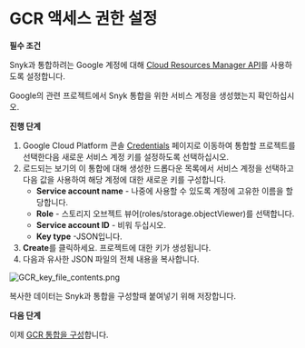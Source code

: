 # GCR 액세스 권한 설정

**필수 조건**

Snyk과 통합하려는 Google 계정에 대해 [Cloud Resources Manager API](https://console.cloud.google.com/apis/library/cloudresourcemanager.googleapis.com?q=cloud%20resource%20manager\&id=16f5d23e-c895-4b9d-88e4-864c1766636f\&project=next-for-integration-testing)를 사용하도록 설정합니다.

Google의 관련 프로젝트에서 Snyk 통합을 위한 서비스 계정을 생성했는지 확인하십시오.

**진행 단계**

1. Google Cloud Platform 콘솔 [Credentials](https://console.cloud.google.com/apis/credentials) 페이지로 이동하여 통합할 프로젝트를 선택한다음 새로운 서비스 계정 키를 설정하도록 선택하십시오.
2. 로드되는 보기의 이 통합에 대해 생성한 드롭다운 목록에서 서비스 계정을 선택하고 다음 값을 사용하여 해당 계정에 대한 새로운 키를 구성합니다.
   * **Service account name** - 나중에 사용할 수 있도록 계정에 고유한 이름을 할당합니다.
   * **Role** - 스토리지 오브젝트 뷰어(roles/storage.objectViewer)를 선택합니다.
   * **Service account ID** - 비워 두십시오.
   * **Key type** -JSON입니다.
3. **Create**를 클릭하세요. 프로젝트에 대한 키가 생성됩니다.
4. 다음과 유사한 JSON 파일의 전체 내용을 복사합니다.

![GCR\_key\_file\_contents.png](../../../../.gitbook/assets/uuid-c4e3b781-e575-5ab8-6cea-b0a8654068c4-en.png)

복사한 데이터는 Snyk과 통합을 구성할때 붙여넣기 위해 저장합니다.

**다음 단계**

이제 [GCR 통합을 구성](configure-integration-for-gcr.md)합니다.
